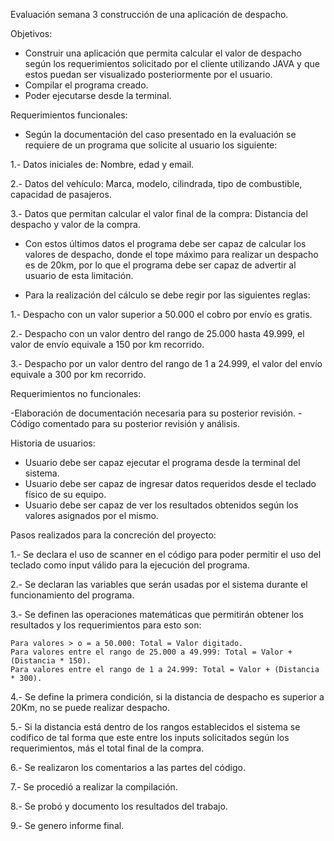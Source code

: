 Evaluación semana 3 construcción de una aplicación de despacho.

Objetivos:

- Construir una aplicación que permita calcular el valor de despacho según los requerimientos solicitado por el cliente utilizando JAVA
  y que estos puedan ser visualizado posteriormente por el usuario.
- Compilar el programa creado.
- Poder ejecutarse desde la terminal.


Requerimientos funcionales:

- Según la documentación del caso presentado en la evaluación se requiere de un programa que solicite al usuario los siguiente:

1.- Datos iniciales de: Nombre, edad y email.

2.- Datos del vehículo: Marca, modelo, cilindrada, tipo de combustible, capacidad de pasajeros.

3.- Datos que permitan calcular el valor final de la compra: Distancia del despacho y valor de la compra.

- Con estos últimos datos el programa debe ser capaz de calcular los valores de despacho, donde el tope máximo para realizar un despacho es de 20km, por lo que el programa debe
  ser capaz de advertir al usuario de esta limitación.

- Para la realización del cálculo se debe regir por las siguientes reglas:

1.- Despacho con un valor superior a 50.000 el cobro por envío es gratis.

2.- Despacho con un valor dentro del rango de 25.000 hasta 49.999, el valor de envío equivale a 150 por km recorrido.

3.- Despacho por un valor dentro del rango de 1 a 24.999, el valor del envío equivale a 300 por km recorrido.

  
Requerimientos no funcionales:

-Elaboración de documentación necesaria para su posterior revisión.
-Código comentado para su posterior revisión y análisis.


Historia de usuarios:

- Usuario debe ser capaz ejecutar el programa desde la terminal del sistema.
- Usuario debe ser capaz de ingresar datos requeridos desde el teclado físico de su equipo.
- Usuario debe ser capaz de ver los resultados obtenidos según los valores asignados por el mismo.

Pasos realizados para la concreción del proyecto:

1.- Se declara el uso de scanner en el código para poder permitir el uso del teclado como input válido para la ejecución del programa.

2.- Se declaran las variables que serán usadas por el sistema durante el funcionamiento del programa.

3.- Se definen las operaciones matemáticas que permitirán obtener los resultados y los requerimientos para esto son:
    
    Para valores > o = a 50.000: Total = Valor digitado.
    Para valores entre el rango de 25.000 a 49.999: Total = Valor + (Distancia * 150).
    Para valores entre el rango de 1 a 24.999: Total = Valor + (Distancia * 300).


4.- Se define la primera condición, si la distancia de despacho es superior a 20Km, no se puede realizar despacho.

5.- Si la distancia está dentro de los rangos establecidos el sistema se codifico de tal forma que este entre los inputs solicitados
    según los requerimientos, más el total final de la compra.

6.- Se realizaron los comentarios a las partes del código.

7.- Se procedió a realizar la compilación.

8.- Se probó y documento los resultados del trabajo.

9.- Se genero informe final.

    


  
  

